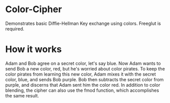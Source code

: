 Color-Cipher
============

Demonstrates basic Diffie-Hellman Key exchange using colors. Freeglut is required.

How it works
===========
Adam and Bob agree on a secret color, let's say blue. Now Adam wants to send Bob a new color, red, but he's worried about color pirates. To keep the color pirates from learning this new color, Adam mixes it with the secret color, blue, and sends Bob purple. Bob then subtracts the secret color from purple, and discerns that Adam sent him the color red. In addition to color blending, the cipher can also use the fmod function, which accomplishes the same result.

